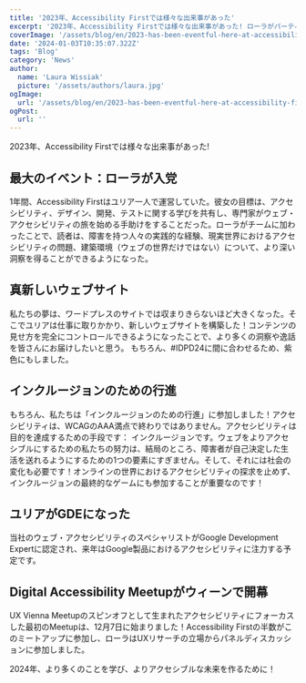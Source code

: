 ```yaml
---
title: '2023年、Accessibility Firstでは様々な出来事があった'
excerpt: '2023年、Accessibility Firstでは様々な出来事があった! ローラがパーティーに参加、真新しいウェブサイト、インクルージョンのための行進、その他もろもろ。。。'
coverImage: '/assets/blog/en/2023-has-been-eventful-here-at-accessibility-first/cover.png'
date: '2024-01-03T10:35:07.322Z'
tags: 'Blog'
category: 'News'
author:
  name: 'Laura Wissiak'
  picture: '/assets/authors/laura.jpg'
ogImage:
  url: '/assets/blog/en/2023-has-been-eventful-here-at-accessibility-first/cover.png'
ogPost:
  url: ''
---
```


2023年、Accessibility Firstでは様々な出来事があった!

## 最大のイベント：ローラが入党

1年間、Accessibility Firstはユリア一人で運営していた。彼女の目標は、アクセシビリティ、デザイン、開発、テストに関する学びを共有し、専門家がウェブ・アクセシビリティの旅を始める手助けをすることだった。ローラがチームに加わったことで、読者は、障害を持つ人々の実践的な経験、現実世界におけるアクセシビリティの問題、建築環境（ウェブの世界だけではない）について、より深い洞察を得ることができるようになった。

## 真新しいウェブサイト

私たちの夢は、ワードプレスのサイトでは収まりきらないほど大きくなった。そこでユリアは仕事に取りかかり、新しいウェブサイトを構築した！コンテンツの見せ方を完全にコントロールできるようになったことで、より多くの洞察や逸話を皆さんにお届けしたいと思う。
もちろん、#IDPD24に間に合わせるため、紫色にもしました。

## インクルージョンのための行進

もちろん、私たちは「インクルージョンのための行進」に参加しました！アクセシビリティは、WCAGのAAA満点で終わりではありません。アクセシビリティは目的を達成するための手段です： インクルージョンです。ウェブをよりアクセシブルにするための私たちの努力は、結局のところ、障害者が自己決定した生活を送れるようにするための1つの要素にすぎません。そして、それには社会の変化も必要です！オンラインの世界におけるアクセシビリティの探求を止めず、インクルージョンの最終的なゲームにも参加することが重要なのです！

## ユリアがGDEになった

当社のウェブ・アクセシビリティのスペシャリストがGoogle Development Expertに認定され、来年はGoogle製品におけるアクセシビリティに注力する予定です。

## Digital Accessibility Meetupがウィーンで開幕

UX Vienna Meetupのスピンオフとして生まれたアクセシビリティにフォーカスした最初のMeetupは、12月7日に始まりました！Accessibility Firstの半数がこのミートアップに参加し、ローラはUXリサーチの立場からパネルディスカッションに参加しました。

2024年、より多くのことを学び、よりアクセシブルな未来を作るために！
